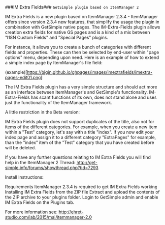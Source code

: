 ###IM Extra Fields### 
`GetSimple plugin based on ItemManager 2`

IM Extra Fields is a new plugin based on ItemManager 2.3.4 - ItemManager offers since version 2.3.4 new features, that simplify the usage the plugin in combination with GetSimple native pages. The IM-Extra-Fields plugin allows creation extra fields for native GS pages and is a kind of a mix between "I18N Custom Fields" and "Special Pages" plugins.

For instance, it allows you to create a bunch of categories with different fields and properties. These can then be selected by end-user within "page options" menu, depending upon need. Here is an example of how to extend a simple index page by ItemManager's file field:

(example)[https://bigin.github.io/ghpages/images/imextrafields/imextra-pages-edit01.png]

The IM Extra Fields plugin has a very simple structure and should act more as an interface between ItemManager's and GetSimple's functionality. IM-Extra-Fields has scant functions of its own, does not stand alone and uses just the functionality of the ItemManager framework. 

A little restriction in the Beta version:

IM Extra Fields plugin does not support duplicates of the title, also not for items of the different categories. For example, when you create a new item within a "Test" category, let's say with a title "index". If you now edit your index page and assign it to a different category "ExtraPages" for example, than the "index" item of the "Test" category that you have created before will be deleted.

If you have any further questions relating to IM Extra Fields you will find help in the ItemManager 2 Thread:
http://get-simple.info/forums/showthread.php?tid=7293

Install Instructions:

Requirements
ItemManager 2.3.4 is required to get IM Extra Fields working
Installing IM Extra Fields from the ZIP file
Extract and upload the contents of the ZIP archive to your plugins folder.
Login to GetSimple admin and enable IM Extra Fields on the Plugins tab.

For more information see: http://ehret-studio.com/lab/2015/mai/itemmanager-2.0



